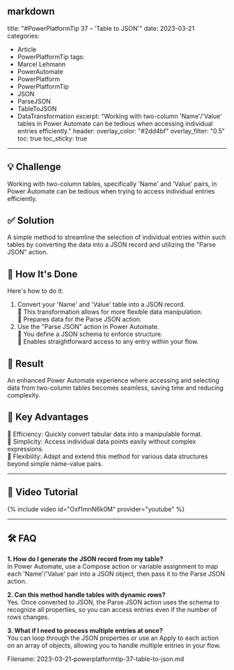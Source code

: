 markdown
---
title: "#PowerPlatformTip 37 – 'Table to JSON'"
date: 2023-03-21
categories:
  - Article
  - PowerPlatformTip
tags:
  - Marcel Lehmann
  - PowerAutomate
  - PowerPlatform
  - PowerPlatformTip
  - JSON
  - ParseJSON
  - TableToJSON
  - DataTransformation
excerpt: "Working with two-column 'Name'/'Value' tables in Power Automate can be tedious when accessing individual entries efficiently."
header:
  overlay_color: "#2dd4bf"
  overlay_filter: "0.5"
toc: true
toc_sticky: true
---

## 💡 Challenge
Working with two-column tables, specifically 'Name' and 'Value' pairs, in Power Automate can be tedious when trying to access individual entries efficiently.

## ✅ Solution
A simple method to streamline the selection of individual entries within such tables by converting the data into a JSON record and utilizing the "Parse JSON" action.

## 🔧 How It's Done
Here's how to do it:
1. Convert your 'Name' and 'Value' table into a JSON record.  
   🔸 This transformation allows for more flexible data manipulation.  
   🔸 Prepares data for the Parse JSON action.
2. Use the "Parse JSON" action in Power Automate.  
   🔸 You define a JSON schema to enforce structure.  
   🔸 Enables straightforward access to any entry within your flow.

## 🎉 Result
An enhanced Power Automate experience where accessing and selecting data from two-column tables becomes seamless, saving time and reducing complexity.

## 🌟 Key Advantages
🔸 Efficiency: Quickly convert tabular data into a manipulable format.  
🔸 Simplicity: Access individual data points easily without complex expressions.  
🔸 Flexibility: Adapt and extend this method for various data structures beyond simple name-value pairs.

---

## 🎥 Video Tutorial
{% include video id="Oxf1mnN6k0M" provider="youtube" %}

---

## 🛠️ FAQ
**1. How do I generate the JSON record from my table?**  
In Power Automate, use a Compose action or variable assignment to map each 'Name'/'Value' pair into a JSON object, then pass it to the Parse JSON action.

**2. Can this method handle tables with dynamic rows?**  
Yes. Once converted to JSON, the Parse JSON action uses the schema to recognize all properties, so you can access entries even if the number of rows changes.

**3. What if I need to process multiple entries at once?**  
You can loop through the JSON properties or use an Apply to each action on an array of objects, allowing you to handle multiple entries in your flow.


Filename: 2023-03-21-powerplatformtip-37-table-to-json.md